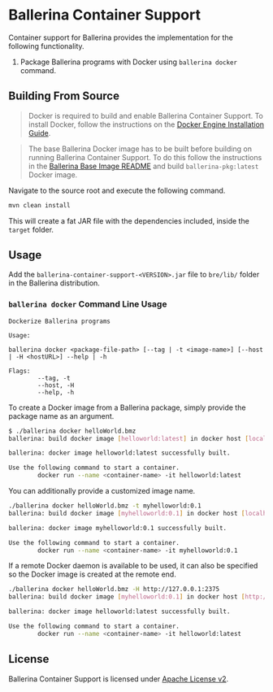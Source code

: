 # Ballerina Container Support

Container support for Ballerina provides the implementation for the following functionality.

1. Package Ballerina programs with Docker using `ballerina docker` command.

## Building From Source
> Docker is required to build and enable Ballerina Container Support. To install Docker, follow the instructions on the [Docker Engine Installation Guide](https://docs.docker.com/engine/installation/).

> The base Ballerina Docker image has to be built before building on running Ballerina Container Support. To do this follow the instructions in the [Ballerina Base Image README](ballerina-base-image/README.md) and build `ballerina-pkg:latest` Docker image.

Navigate to the source root and execute the following command.

```bash
mvn clean install
```

This will create a fat JAR file with the dependencies included, inside the `target` folder.

## Usage
Add the `ballerina-container-support-<VERSION>.jar` file to `bre/lib/` folder in the Ballerina distribution.

### `ballerina docker` Command Line Usage
```
Dockerize Ballerina programs

Usage:

ballerina docker <package-file-path> [--tag | -t <image-name>] [--host | -H <hostURL>] --help | -h

Flags:
        --tag, -t
        --host, -H
        --help, -h

```

To create a Docker image from a Ballerina package, simply provide the package name as an argument.

```bash
$ ./ballerina docker helloWorld.bmz
ballerina: build docker image [helloworld:latest] in docker host [localhost]? (y/n): y

ballerina: docker image helloworld:latest successfully built.

Use the following command to start a container.
        docker run --name <container-name> -it helloworld:latest

```

You can additionally provide a customized image name.

```bash
./ballerina docker helloWorld.bmz -t myhelloworld:0.1
ballerina: build docker image [myhelloworld:0.1] in docker host [localhost]? (y/n): y

ballerina: docker image myhelloworld:0.1 successfully built.

Use the following command to start a container.
        docker run --name <container-name> -it myhelloworld:0.1

```
If a remote Docker daemon is available to be used, it can also be specified so the Docker image is created at the remote end.

```bash
./ballerina docker helloWorld.bmz -H http://127.0.0.1:2375
ballerina: build docker image [myhelloworld:0.1] in docker host [http://127.0.0.1:2375]? (y/n): y

ballerina: docker image helloworld:latest successfully built.

Use the following command to start a container.
        docker run --name <container-name> -it helloworld:latest

```
## License
Ballerina Container Support is licensed under [Apache License v2](LICENSE).

